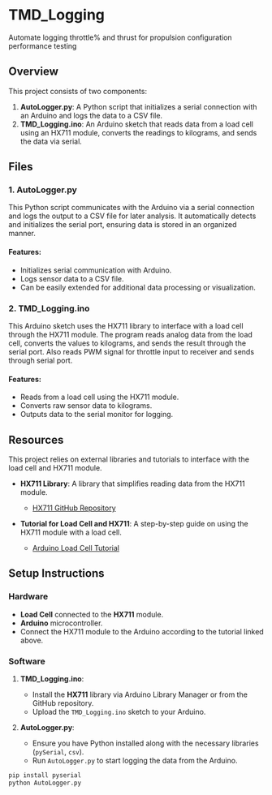 # TMD_Logging
Automate logging throttle% and thrust for propulsion configuration performance testing

## Overview
This project consists of two components:  
1. **AutoLogger.py**: A Python script that initializes a serial connection with an Arduino and logs the data to a CSV file.
2. **TMD_Logging.ino**: An Arduino sketch that reads data from a load cell using an HX711 module, converts the readings to kilograms, and sends the data via serial.

## Files

### 1. AutoLogger.py
This Python script communicates with the Arduino via a serial connection and logs the output to a CSV file for later analysis. It automatically detects and initializes the serial port, ensuring data is stored in an organized manner.

#### Features:
- Initializes serial communication with Arduino.
- Logs sensor data to a CSV file.
- Can be easily extended for additional data processing or visualization.

### 2. TMD_Logging.ino
This Arduino sketch uses the HX711 library to interface with a load cell through the HX711 module. The program reads analog data from the load cell, converts the values to kilograms, and sends the result through the serial port. Also reads PWM signal for throttle input to receiver and sends through serial port.

#### Features:
- Reads from a load cell using the HX711 module.
- Converts raw sensor data to kilograms.
- Outputs data to the serial monitor for logging.

## Resources
This project relies on external libraries and tutorials to interface with the load cell and HX711 module.

- **HX711 Library**: A library that simplifies reading data from the HX711 module.
  - [HX711 GitHub Repository](https://github.com/bogde/HX711)

- **Tutorial for Load Cell and HX711**: A step-by-step guide on using the HX711 module with a load cell.
  - [Arduino Load Cell Tutorial](https://randomnerdtutorials.com/arduino-load-cell-hx711/)

## Setup Instructions

### Hardware
- **Load Cell** connected to the **HX711** module.
- **Arduino** microcontroller.
- Connect the HX711 module to the Arduino according to the tutorial linked above.

### Software
1. **TMD_Logging.ino**:
   - Install the **HX711** library via Arduino Library Manager or from the GitHub repository.
   - Upload the `TMD_Logging.ino` sketch to your Arduino.

2. **AutoLogger.py**:
   - Ensure you have Python installed along with the necessary libraries (`pySerial`, `csv`).
   - Run `AutoLogger.py` to start logging the data from the Arduino.

```bash
pip install pyserial
python AutoLogger.py
